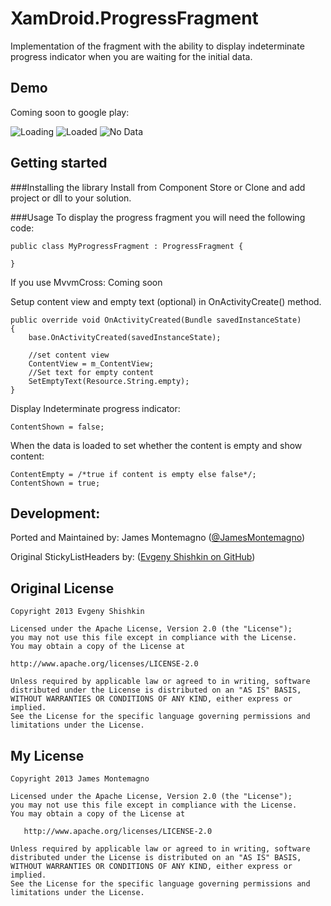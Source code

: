 ﻿XamDroid.ProgressFragment
================

Implementation of the fragment with the ability to display indeterminate progress indicator when you are waiting for the initial data.


## Demo
Coming soon to google play:

![Loading](https://raw.github.com/jamesmontemagno/XamDroid.ProgressFragment/master/Screenshots/LoadingDevice.png)
![Loaded](https://raw.github.com/jamesmontemagno/XamDroid.ProgressFragment/master/Screenshots/LoadedDevice.png)
![No Data](https://raw.github.com/jamesmontemagno/XamDroid.ProgressFragment/master/Screenshots/NoDataDevice.png)

## Getting started

###Installing the library
Install from Component Store or Clone and add project or dll to your solution.

###Usage
To display the progress fragment you will need the following code:
```
public class MyProgressFragment : ProgressFragment {

}
```

If you use MvvmCross:
Coming soon

Setup content view and empty text (optional) in OnActivityCreate() method.
```
public override void OnActivityCreated(Bundle savedInstanceState)
{
    base.OnActivityCreated(savedInstanceState);

    //set content view
    ContentView = m_ContentView;
    //Set text for empty content
    SetEmptyText(Resource.String.empty);
}
```

Display Indeterminate progress indicator:
```
ContentShown = false;
```

When the data is loaded to set whether the content is empty and show content:
```
ContentEmpty = /*true if content is empty else false*/;
ContentShown = true;
```

## Development:

Ported and Maintained by:
James Montemagno ([@JamesMontemagno](http://www.twitter.com/jamesmontemagno))

Original StickyListHeaders by:
([Evgeny Shishkin on GitHub](https://github.com/emilsjolander/StickyListHeaders))


## Original License

    Copyright 2013 Evgeny Shishkin

    Licensed under the Apache License, Version 2.0 (the "License");
    you may not use this file except in compliance with the License.
    You may obtain a copy of the License at

    http://www.apache.org/licenses/LICENSE-2.0

    Unless required by applicable law or agreed to in writing, software
    distributed under the License is distributed on an "AS IS" BASIS,
    WITHOUT WARRANTIES OR CONDITIONS OF ANY KIND, either express or implied.
    See the License for the specific language governing permissions and
    limitations under the License.


## My License

    Copyright 2013 James Montemagno

    Licensed under the Apache License, Version 2.0 (the "License");
    you may not use this file except in compliance with the License.
    You may obtain a copy of the License at

       http://www.apache.org/licenses/LICENSE-2.0

    Unless required by applicable law or agreed to in writing, software
    distributed under the License is distributed on an "AS IS" BASIS,
    WITHOUT WARRANTIES OR CONDITIONS OF ANY KIND, either express or implied.
    See the License for the specific language governing permissions and
    limitations under the License.
